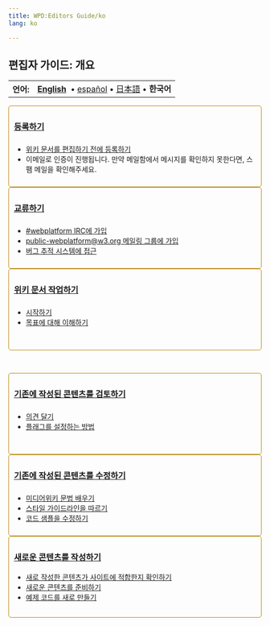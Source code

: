 ```yaml
---
title: WPD:Editors Guide/ko
lang: ko

---
```

<h2><span class="mw-headline" id=".ED.8E.B8.EC.A7.91.EC.9E.90_.EA.B0.80.EC.9D.B4.EB.93.9C:_.EA.B0.9C.EC.9A.94">편집자 가이드: 개요</span></h2>
<table class="nmbox languages" style="">
<tr>
<th class="mbox-image" style=""> <b>언어:</b></th>
<td class="mbox-text"><b><a href="/wiki/WPD:Editors_Guide" title="WPD:Editors Guide" class="mw-redirect">English</a></b> &#160;&#8226;&#32;<span lang="es"><a href="/wiki/WPD:Editors_Guide/es" title="WPD:Editors Guide/es">español</a></span>&#160;&#8226;&#32;<span lang="ja"><a href="/wiki/WPD:Editors_Guide/ja" title="WPD:Editors Guide/ja">日本語</a></span>&#160;&#8226;&#32;<span lang="ko"><strong class="selflink">한국어</strong></span></td>
</tr></table>
<div class="topic-container">
  <div class="long-topic">
      <div class="place-holder"></div>
      <div class="inner" style="border:1px solid #b8860b; padding:5px 5px 5px 10px; border-radius:5px; min-height:150px">
        <h3 style="min-height:30px"><span class="mw-headline" id=".EB.93.B1.EB.A1.9D.ED.95.98.EA.B8.B0"><a rel="nofollow" class="external text" href="http://docs.webplatform.org/w/index.php?title=Special:UserLogin&amp;returnto=WPD:Editors+Guide">등록하기</a></span></h3>
        <ul>
            <li><a rel="nofollow" class="external text" href="http://docs.webplatform.org/w/index.php?title=Special:UserLogin&amp;returnto=WPD:Editors+Guide">위키 문서를 편집하기 전에 등록하기</a></li>
            <li>이메일로 인증이 진행됩니다. 만약 메일함에서 메시지를 확인하지 못한다면, 스팸 메일을 확인해주세요.</li>
        </ul>
     </div>
  </div>
 <div class="long-topic"> 
     <div class="place-holder"></div>
    <div class="inner" style="border:1px solid #b8860b; padding:5px 5px 5px 10px; border-radius:5px; min-height:150px">
        <h3 style="min-height:30px"><span class="mw-headline" id=".EA.B5.90.EB.A5.98.ED.95.98.EA.B8.B0"><a href="/wiki/WPD:Editors_Guide/step_2_communicate_with_the_online_community/ko" title="WPD:Editors Guide/step 2 communicate with the online community/ko"> 교류하기</a></span></h3>
            <ul>
            <li><a href="/wiki/WPD:Editors_Guide/step_2_communicate_with_the_online_community/ko#IRC_.EC.B1.84.EB.84.90.EC.97.90.EC.84.9C_.EB.8C.80.ED.99.94.EC.97.90_.EC.B0.B8.EC.97.AC.ED.95.98.EC.84.B8.EC.9A.94." title="WPD:Editors Guide/step 2 communicate with the online community/ko">#webplatform IRC에 가입</a></li>
            <li><a href="/wiki/WPD:Editors_Guide/step_2_communicate_with_the_online_community/ko#.EB.A9.94.EC.9D.BC.EB.A7.81_.EB.A6.AC.EC.8A.A4.ED.8A.B8.28public-webplatform.40w3.org.29.EC.97.90_.EC.B0.B8.EC.97.AC.ED.95.98.EC.84.B8.EC.9A.94." title="WPD:Editors Guide/step 2 communicate with the online community/ko">public-webplatform@w3.org 메일링 그룹에 가입</a></li>
            <li><a href="/wiki/WPD:Editors_Guide/step_2_communicate_with_the_online_community/ko#.EB.B2.84.EA.B7.B8_.ED.8A.B8.EB.9E.98.ED.82.B9_.EC.8B.9C.EC.8A.A4.ED.85.9C.EC.97.90_.EC.A0.91.EA.B7.BC.ED.95.98.EA.B8.B0" title="WPD:Editors Guide/step 2 communicate with the online community/ko">버그 추적 시스템에 접근</a></li>
        </ul>
     </div>
  </div>
 <div class="long-topic"> 
     <div class="place-holder"></div>
    <div class="inner" style="border:1px solid #b8860b; padding:5px 5px 5px 10px; border-radius:5px; min-height:150px">
        <h3 style="min-height:30px"><span class="mw-headline" id=".EC.9C.84.ED.82.A4_.EB.AC.B8.EC.84.9C_.EC.9E.91.EC.97.85.ED.95.98.EA.B8.B0"><a href="/wiki/WPD:Editors_Guide/step_3_become_familiar_with_the_wiki/ko" title="WPD:Editors Guide/step 3 become familiar with the wiki/ko">위키 문서 작업하기</a></span></h3>
            <ul>
            <li><a href="/wiki/WPD:Editors_Guide/step_3_become_familiar_with_the_wiki/ko#.EA.B8.B0.EB.8B.A4.EB.A6.B4_.EC.88.98_.EC.97.86.EC.9C.BC.EC.8B.9C.EB.8B.A4.EB.A9.B4_.EC.A7.80.EA.B8.88_.EB.B0.94.EB.A1.9C_.EA.B8.B0.EC.97.AC.EB.A5.BC_.EC.8B.9C.EC.9E.91.ED.95.98.EC.84.B8.EC.9A.94." title="WPD:Editors Guide/step 3 become familiar with the wiki/ko">시작하기</a></li>
            <li><a href="/wiki/WPD:Editors_Guide/step_3_become_familiar_with_the_wiki/ko#WebPlatform_.ED.94.84.EB.A1.9C.EC.A0.9D.ED.8A.B8.EC.9D.98_.EC.82.AC.EB.AA.85.28mission.29_.EB.B0.8F_.EC.A0.95.EC.B1.85_.EC.9D.B4.ED.95.B4.ED.95.98.EA.B8.B0" title="WPD:Editors Guide/step 3 become familiar with the wiki/ko">목표에 대해 이해하기</a></li>
        </ul>
     </div>
  </div>
<p><br />
</p>
 <div class="long-topic"> 
     <div class="place-holder"></div>
    <div class="inner" style="border:1px solid #b8860b; padding:5px 5px 5px 10px; border-radius:5px; min-height:150px">
        <h3 style="min-height:30px"><span class="mw-headline" id=".EA.B8.B0.EC.A1.B4.EC.97.90_.EC.9E.91.EC.84.B1.EB.90.9C_.EC.BD.98.ED.85.90.EC.B8.A0.EB.A5.BC_.EA.B2.80.ED.86.A0.ED.95.98.EA.B8.B0"><a href="/wiki/WPD:Editors_Guide/step_4_review_existing_content/ko" title="WPD:Editors Guide/step 4 review existing content/ko">기존에 작성된 콘텐츠를 검토하기</a></span></h3>
            <ul>
            <li><a href="/wiki/WPD:Editors_Guide/step_4_review_existing_content/ko#.EC.9D.98.EA.B2.AC_.EB.8B.AC.EA.B8.B0" title="WPD:Editors Guide/step 4 review existing content/ko">의견 달기</a></li>
            <li><a href="/wiki/WPD:Editors_Guide/step_4_review_existing_content/ko#.ED.94.8C.EB.9E.98.EA.B7.B8.EB.A5.BC_.EC.84.A4.EC.A0.95.ED.95.98.EB.8A.94_.EB.B0.A9.EB.B2.95" title="WPD:Editors Guide/step 4 review existing content/ko">플래그를 설정하는 방법</a></li>
        </ul>
     </div>
  </div>
 <div class="long-topic"> 
     <div class="place-holder"></div>
    <div class="inner" style="border:1px solid #b8860b; padding:5px 5px 5px 10px; border-radius:5px; min-height:150px">
        <h3 style="min-height:30px"><span class="mw-headline" id=".EA.B8.B0.EC.A1.B4.EC.97.90_.EC.9E.91.EC.84.B1.EB.90.9C_.EC.BD.98.ED.85.90.EC.B8.A0.EB.A5.BC_.EC.88.98.EC.A0.95.ED.95.98.EA.B8.B0"><a href="/wiki/WPD:Editors_Guide/step_5_update_existing_content/ko" title="WPD:Editors Guide/step 5 update existing content/ko">기존에 작성된 콘텐츠를 수정하기</a></span></h3>
            <ul>
            <li><a href="/wiki/WPD:Editors_Guide/step_5_update_existing_content/ko#.EB.AF.B8.EB.94.94.EC.96.B4.EC.9C.84.ED.82.A4_.EB.AC.B8.EB.B2.95_.EB.B0.B0.EC.9A.B0.EA.B8.B0" title="WPD:Editors Guide/step 5 update existing content/ko">미디어위키 문법 배우기</a></li>
            <li><a href="/wiki/WPD:Editors_Guide/step_5_update_existing_content/ko#.EC.8A.A4.ED.83.80.EC.9D.BC_.EA.B0.80.EC.9D.B4.EB.93.9C.EB.9D.BC.EC.9D.B8.EC.9D.84_.EB.94.B0.EB.A5.B4.EA.B8.B0" title="WPD:Editors Guide/step 5 update existing content/ko">스타일 가이드라인을 따르기</a></li>
            <li><a href="/wiki/WPD:Manual_Of_Style/Sample_best_practices" title="WPD:Manual Of Style/Sample best practices" class="mw-redirect">코드 샘플을 수정하기</a></li>
        </ul>
     </div>
  </div>
 <div class="long-topic"> 
     <div class="place-holder"></div>
    <div class="inner" style="border:1px solid #b8860b; padding:5px 5px 5px 10px; border-radius:5px; min-height:150px">
        <h3 style="min-height:25px"><span class="mw-headline" id=".EC.83.88.EB.A1.9C.EC.9A.B4_.EC.BD.98.ED.85.90.EC.B8.A0.EB.A5.BC_.EC.9E.91.EC.84.B1.ED.95.98.EA.B8.B0"><a href="/wiki/WPD:Editors_Guide/step_6_author_or_upload_new_content/ko" title="WPD:Editors Guide/step 6 author or upload new content/ko">새로운 콘텐츠를 작성하기</a></span></h3>
            <ul>
            <li><a href="/wiki/WPD:Editors_Guide/step_6_author_or_upload_new_content/ko#.EC.83.88.EB.A1.9C_.EC.9E.91.EC.84.B1.ED.95.9C_.EC.BD.98.ED.85.90.EC.B8.A0.EA.B0.80_.EC.82.AC.EC.9D.B4.ED.8A.B8.EC.97.90_.EC.A0.81.ED.95.A9.ED.95.9C.EC.A7.80_.ED.99.95.EC.9D.B8.ED.95.98.EA.B8.B0" title="WPD:Editors Guide/step 6 author or upload new content/ko">새로 작성한 콘텐츠가 사이트에 적합한지 확인하기</a></li>
            <li><a href="/wiki/WPD:Editors_Guide/step_6_author_or_upload_new_content/ko#.EC.83.88.EB.A1.9C.EC.9A.B4_.EC.BD.98.ED.85.90.EC.B8.A0.EB.A5.BC_.EC.A4.80.EB.B9.84.ED.95.98.EA.B8.B0" title="WPD:Editors Guide/step 6 author or upload new content/ko">새로운 콘텐츠를 준비하기</a></li>
            <li><a href="/wiki/WPD:Manual_Of_Style/Sample_best_practices" title="WPD:Manual Of Style/Sample best practices" class="mw-redirect">예제 코드를 새로 만들기</a></li>
        </ul>
     </div>
  </div>
<div class="clearfixboth"></div>
</div>
<dl><dd>&#160;</dd></dl>

<!-- 
NewPP limit report
CPU time usage: 0.201 seconds
Real time usage: 0.232 seconds
Preprocessor visited node count: 1149/1000000
Preprocessor generated node count: 3328/1000000
Post‐expand include size: 3909/2097152 bytes
Template argument size: 457/2097152 bytes
Highest expansion depth: 8/40
Expensive parser function count: 59/100
-->

<!-- 
Transclusion expansion time report (%,ms,calls,template)
100.00%  192.201      1 - -total
100.00%  192.201      1 - Template:Languages
 97.20%  186.817      1 - Template:nmbox
 78.02%  149.955     60 - Template:Languages/Lang
  7.49%   14.399      1 - Template:Languages/Title
-->

<!-- Saved in parser cache with key wpwiki:pcache:idhash:8301-0!*!0!!*!*!*!esi=1 and timestamp 20150731110953 and revision id 40986
 -->
